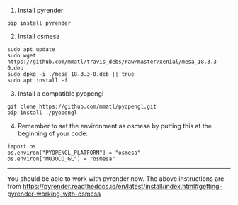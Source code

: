 1. Install pyrender
```
pip install pyrender
```

2. Install osmesa
```
sudo apt update
sudo wget https://github.com/mmatl/travis_debs/raw/master/xenial/mesa_18.3.3-0.deb
sudo dpkg -i ./mesa_18.3.3-0.deb || true
sudo apt install -f
```

3. Install a compatible pyopengl
```
git clone https://github.com/mmatl/pyopengl.git
pip install ./pyopengl
```

4. Remember to set the environment as osmesa by putting this at the beginning of your code:
```
import os
os.environ["PYOPENGL_PLATFORM"] = "osmesa"
os.environ["MUJOCO_GL"] = "osmesa"
```

---

You should be able to work with pyrender now.
The above instructions are from https://pyrender.readthedocs.io/en/latest/install/index.html#getting-pyrender-working-with-osmesa
